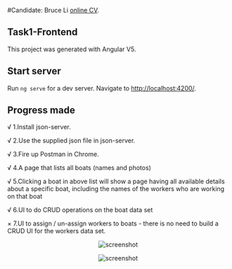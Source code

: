 #Candidate: Bruce Li
[online CV](http://www.brucelihunting4ajob.info/).

## Task1-Frontend

This project was generated with Angular V5.

## Start server

Run `ng serve` for a dev server. Navigate to [http://localhost:4200/](http://localhost:4200). 

## Progress made
<p>√ 1.Install json-server.</p>
<p>√ 2.Use the supplied json file in json-server.</p>
<p>√ 3.Fire up Postman in Chrome.</p>
<p>√ 4.A page that lists all boats (names and photos)</p>
<p>√ 5.Clicking a boat in above list will show a page having all available details about a specific boat, including the names of the workers who are working on that boat</p>
<p>√ 6.UI to do CRUD operations on the boat data set</p>
<p>× 7.UI to assign / un-assign workers to boats - there is no need to build a CRUD UI for the workers data set.</p>
<p align="center">
  <img alt="screenshot" src="http://www.brucelihunting4ajob.info/img/tmp/task1_jsonServer">
</p>
<p align="center">
  <img alt="screenshot" src="http://www.brucelihunting4ajob.info/img/tmp/task1.png">
</p>